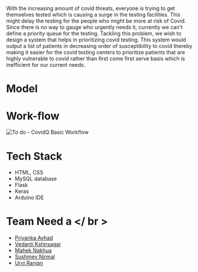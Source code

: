 
# 
With the increasing amount of covid threats, everyone is trying to get themselves tested which is causing a surge in the testing facilities. This might delay the testing for the people who might be more at risk of Covid. Since there is no way to gauge who urgently needs it, currently we can't define a priority queue for the testing. Tackling this problem, we wish to design a system that helps in prioritizing covid testing. This system would output a list of patients in decreasing order of susceptibility to covid thereby making it easier for the covid testing centers to prioritize patients that are highly vulnerable to covid rather than first come first serve basis which is inefficient for our current needs.

# Model


# Work-flow
![To do - CovidQ Basic Workflow](https://user-images.githubusercontent.com/64562764/111867657-7de49280-899b-11eb-9c2b-954578ccb141.jpg)


# Tech Stack

- HTML, CSS 
- MySQL database 
- Flask 
- Keras
- Arduino IDE 

# Team Need a </ br >

- [Priyanka Avhad](https://www.linkedin.com/in/priyanka-avhad/)
- [Vedanti Kshirsagar](https://www.linkedin.com/in/vedanti-kshirsagar/)
- [Mahek Nakhua](https://www.linkedin.com/in/mahek-nakhua-4943a71b3/)
- [Sushmey Nirmal](https://www.linkedin.com/in/sushmey-nirmal/)
- [Urvi Ranjan](https://www.linkedin.com/in/urvi-ranjan-57a92019a/)
